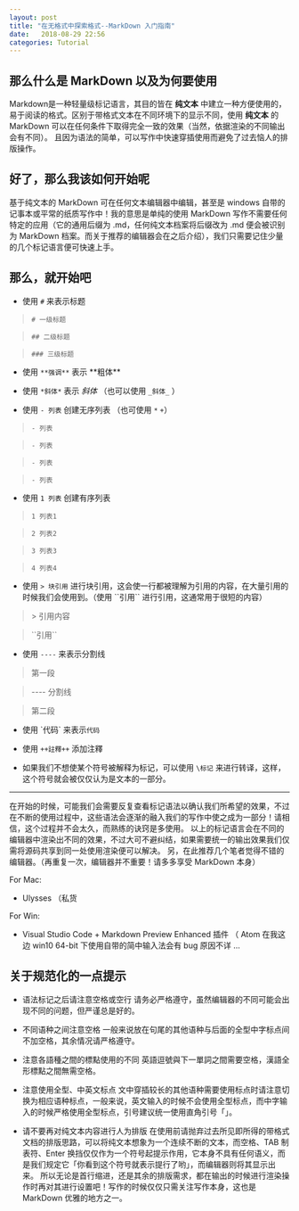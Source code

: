 ```yaml
---
layout: post
title: "在无格式中探索格式--MarkDown 入门指南"
date:   2018-08-29 22:56
categories: Tutorial
---
```


## 那么什么是 MarkDown 以及为何要使用

Markdown是一种轻量级标记语言，其目的皆在 **纯文本** 中建立一种方便使用的，易于阅读的格式。区别于带格式文本在不同环境下的显示不同，使用 **纯文本** 的 MarkDown 可以在任何条件下取得完全一致的效果（当然，依据渲染的不同输出会有不同）。
且因为语法的简单，可以写作中快速穿插使用而避免了过去恼人的排版操作。

## 好了，那么我该如何开始呢

基于纯文本的 MarkDown 可在任何文本编辑器中编辑，甚至是 windows 自带的记事本或平常的纸质写作中！我的意思是单纯的使用 MarkDown 写作不需要任何特定的应用（它的通用后缀为 .md，任何纯文本档案将后缀改为 .md 便会被识别为 MarkDown 档案。而关于推荐的编辑器会在之后介绍），我们只需要记住少量的几个标记语言便可快速上手。

## 那么，就开始吧

- 使用 `#` 来表示标题
> `# 一级标题`

> `## 二级标题`

> `### 三级标题`

- 使用 `**强调**` 表示 \*\*粗体\*\*

- 使用 `*斜体*` 表示 *斜体* （也可以使用 `_斜体_` ）

- 使用 `- 列表` 创建无序列表 （也可使用 `*` `+`）
> `- 列表`

> `- 列表`

> `- 列表`

> `- 列表`

- 使用 `1 列表` 创建有序列表
> `1 列表1`

> `2 列表2`

> `3 列表3`

> `4 列表4`

- 使用 `> 块引用` 进行块引用，这会使一行都被理解为引用的内容，在大量引用的时候我们会使用到。（使用 \`\`引用\`\` 进行引用，这通常用于很短的内容）
> \> 引用内容

> \`\`引用\`\`

- 使用 `----` 来表示分割线
> 第一段

> ---- 分割线

> 第二段

- 使用 \`代码\` 来表示`代码`

- 使用 `++註釋++` 添加注釋 

- 如果我们不想使某个符号被解释为标记，可以使用 `\标记` 来进行转译，这样，这个符号就会被仅仅认为是文本的一部分。

---- 

在开始的时候，可能我们会需要反复查看标记语法以确认我们所希望的效果，不过在不断的使用过程中，这些语法会逐渐的融入我们的写作中使之成为一部分！请相信，这个过程并不会太久，而熟练的诀窍是多使用。
以上的标记语言会在不同的编辑器中渲染出不同的效果，不过大可不避纠结，如果需要统一的输出效果我们仅需将源码共享到同一处使用渲染便可以解决。
另，在此推荐几个笔者觉得不错的编辑器。（再重复一次，编辑器并不重要！请多多享受 MarkDown 本身）

For Mac:

- Ulysses
（私货

For Win:

- Visual Studio Code + Markdown Preview Enhanced 插件
（ Atom 在我这边 win10 64-bit 下使用自带的简中输入法会有 bug 原因不详 ...

## 关于规范化的一点提示

- 语法标记之后请注意空格或空行
请务必严格遵守，虽然编辑器的不同可能会出现不同的问题，但严谨总是好的。

- 不同语种之间注意空格
一般来说放在句尾的其他语种与后面的全型中字标点间不加空格，其余情况请严格遵守。

- 注意各語種之間的標點使用的不同
英語逗號與下一單詞之間需要空格，漢語全形標點之間無需空格。

- 注意使用全型、中英文标点
文中穿插较长的其他语种需要使用标点时请注意切换为相应语种标点，一般来说，英文输入的时候不会使用全型标点，而中字输入的时候严格使用全型标点，引号建议统一使用直角引号「」。

- 请不要再对纯文本内容进行人为排版
在使用前请抛弃过去所见即所得的带格式文档的排版思路，可以将纯文本想象为一个连续不断的文本，而空格、TAB 制表符、Enter 换挡仅仅作为一个符号起提示作用，它本身不具有任何语义，而是我们规定它「你看到这个符号就表示提行了哟」，而编辑器则将其显示出来。
所以无论是首行缩进，还是其余的排版需求，都在输出的时候进行渲染操作时再对其进行设置吧！写作的时候仅仅只需关注写作本身，这也是 MarkDown 优雅的地方之一。
